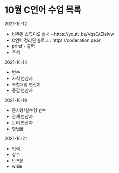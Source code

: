# 10월 C언어 수업 목록
<p>2021-10-12</p>
<ul>
	<li>비주얼 스튜디오 설치 - https://youtu.be/VqsEAEleIvw</li>
	<li>C언어 정리된 블로그 : https://codenation.pe.kr</li>
	<li>printf - 출력</li>
	<li>주석</li>
</ul>
<p>2021-10-14</p>
<ul>
	<li>변수</li>
	<li>사칙 연산자</li>
	<li>복합대입 연산자</li>
	<li>증감 연산자</li>
</ul>
<p>2021-10-19</p>
<ul>
	<li>문자형/실수형 변수</li>
	<li>관계 연산자</li>
	<li>논리 연산자</li>
	<li>형변환</li>
</ul>
<p>2021-10-21</p>
<ul>
	<li>입력</li>
	<li>상수</li>
	<li>반복문</li>
	<li>while</li>
</ul>




